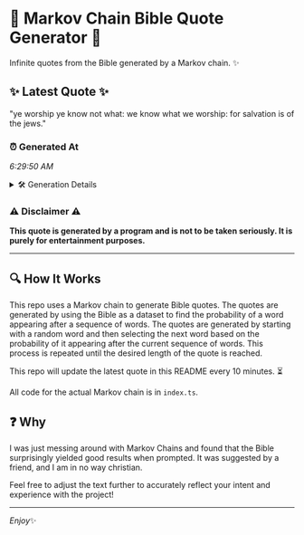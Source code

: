 # 📖 Markov Chain Bible Quote Generator 📖

Infinite quotes from the Bible generated by a Markov chain. ✨

## ✨ Latest Quote ✨
"ye worship ye know not what: we know what we worship: for salvation is of the jews."

### ⏰ Generated At
*6:29:50 AM*

<details>
    <summary>🛠️ Generation Details</summary>
    <p>
        <strong>🌱 Seed:</strong> ye<br>
        <strong>🔄 Iterations:</strong> 16<br>
        <strong>📜 Context History:</strong><br>[ ye ]: worship<br>[ ye, worship ]: ye<br>[ ye, worship, ye ]: know<br>[ ye, worship, ye, know ]: not<br>[ ye, worship, ye, know, not ]: what:<br>[ ye, worship, ye, know, not, what: ]: we<br>[ worship, ye, know, not, what:, we ]: know<br>[ ye, know, not, what:, we, know ]: what<br>[ know, not, what:, we, know, what ]: we<br>[ not, what:, we, know, what, we ]: worship:<br>[ what:, we, know, what, we, worship: ]: for<br>[ we, know, what, we, worship:, for ]: salvation<br>[ know, what, we, worship:, for, salvation ]: is<br>[ what, we, worship:, for, salvation, is ]: of<br>[ we, worship:, for, salvation, is, of ]: the<br>[ worship:, for, salvation, is, of, the ]: jews.<br>
    </p>
</details>

### ⚠️ Disclaimer ⚠️
**This quote is generated by a program and is not to be taken seriously. It is purely for entertainment purposes.**

---

## 🔍 How It Works

This repo uses a Markov chain to generate Bible quotes. The quotes are generated by using the Bible as a dataset to find the probability of a word appearing after a sequence of words. The quotes are generated by starting with a random word and then selecting the next word based on the probability of it appearing after the current sequence of words. This process is repeated until the desired length of the quote is reached.

This repo will update the latest quote in this README every 10 minutes. ⏳

All code for the actual Markov chain is in `index.ts`.

## ❓ Why

I was just messing around with Markov Chains and found that the Bible surprisingly yielded good results when prompted. 
It was suggested by a friend, and I am in no way christian.

Feel free to adjust the text further to accurately reflect your intent and experience with the project!

---

*Enjoy*✨
